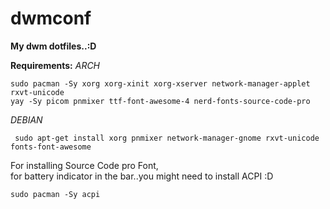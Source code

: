 # dwmconf
**My dwm dotfiles..:D**


**Requirements:**
   _ARCH_ 
   
    sudo pacman -Sy xorg xorg-xinit xorg-xserver network-manager-applet rxvt-unicode
    yay -Sy picom pnmixer ttf-font-awesome-4 nerd-fonts-source-code-pro
   _DEBIAN_
   
     sudo apt-get install xorg pnmixer network-manager-gnome rxvt-unicode fonts-font-awesome
   For installing Source Code pro Font,  
 for battery indicator in the bar..you might need to install ACPI :D
 
    sudo pacman -Sy acpi
